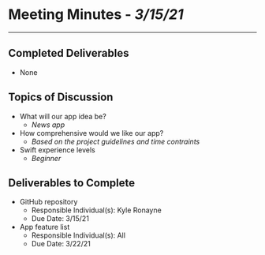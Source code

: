 # Meeting Minutes - *3/15/21*
_________________

## Completed Deliverables
- None


## Topics of Discussion
- What will our app idea be?
  - *News app*
- How comprehensive would we like our app?
  - *Based on the project guidelines and time contraints*
- Swift experience levels
  - *Beginner*


## Deliverables to Complete
- GitHub repository
  - Responsible Individual(s): Kyle Ronayne
  - Due Date: 3/15/21
- App feature list
  - Responsible Individual(s): All
  - Due Date: 3/22/21
